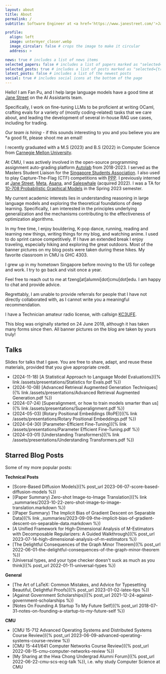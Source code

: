 ```yaml
---
layout: about
title: About
permalink: /
subtitle: Software Engineer at <a href='https://www.janestreet.com/'>Jane Street</a>. Currently located in New York, NY, USA.

profile:
  align: left
  image: untermyer_closer.webp
  image_circular: false # crops the image to make it circular
  address: >

news: true # includes a list of news items
selected_papers: false # includes a list of papers marked as "selected={true}"
selected_posts: true # includes a list of posts marked as "selected={true}"
latest_posts: false # includes a list of the newest posts
social: true # includes social icons at the bottom of the page
---
```


Hello! I am Fan Pu, and I help large language models have a good time at [Jane Street](https://www.janestreet.com/) on the AI Assistants team.

Specifically, I work on fine-tuning LLMs to be proficient at writing OCaml,
crafting evals for a variety of (mostly coding-related) tasks that we care
about, and leading the development of several in-house RAG use cases, including
for trading. 

*Our team is hiring* - if this sounds interesting to you and you believe you are
*a
good fit, please shoot me an email!

I recently graduated with a M.S (2023) and B.S (2022) in Computer
Science from [Carnegie Mellon University](https://www.cmu.edu/).

At CMU, I was actively involved in the open-source programming assignment
auto-grading platform [Autolab](https://autolabproject.com/) from 2018-2023. I
served as the Masters Student Liaison for the [Singapore Students
Association](https://cmussa.org/). I also used to play Capture-The-Flag (CTF)
competitions with [PPP](https://pwning.net/). I previously interned at [Jane
Street](https://www.janestreet.com/), [Meta](https://about.meta.com/),
[Asana](https://asana.com/), and [Saleswhale](https://www.saleswhale.com/)
(acquired 2022). I was a TA for [10-708 Probabilistic Graphical
Models](https://andrejristeski.github.io/10708-S23/) in the Spring 2023
semester.

My current academic interests lies in understanding reasoning in large language
models and exploring the theoretical foundations of deep learning. Specifically,
I am interested in the principles underlying generalization and the mechanisms
contributing to the effectiveness of optimization algorithms.

In my free time, I enjoy bouldering, K-pop dance, running, reading and
learning new things, writing things for my blog, and watching anime. I used to
do sprint canoe competitively. If I have an extended break I enjoy traveling,
especially hiking and exploring the great outdoors. Most of the banner pictures
on my blog posts were taken during these hikes. My favorite classroom in CMU is
GHC 4303.

I grew up in my hometown Singapore before moving to the US for college and work.
I try to go back and visit once a year.

Feel free to reach out to me at fzeng[at]alumni[dot]cmu[dot]edu. I am happy to
chat and provide advice.

Regrettably, I am unable to provide referrals for people that I have not
directly collaborated with, as I cannot write you a meaningful recommendation.

I have a Technician amateur radio license, with callsign 
[KC3UFE](https://www.fccbulletin.com/callsign/?q=KC3UFE).

This blog was originally started on 24 June 2018, although it has taken many
forms since then. All banner pictures on the blog are taken by yours truly!

## Talks

Slides for talks that I gave. You are free to share, adapt, and reuse these
materials, provided that you give appropriate credit.

- (2024-11-18) [A Statistical Approach to Language Model Evaluations]({% link
  /assets/presentations/Statistics for Evals.pdf %})
- (2024-10-08) [Advanced Retrieval Augmented Generation Techniques]({% link
  /assets/presentations/Advanced Retrieval Augmented Generation.pdf %})
- (2024-07-24) [Superalignment, or how to train models smarter than us]({% link
  /assets/presentations/Superalignment.pdf %})
- (2024-05-03) [Rotary Positional Embeddings (RoPE)]({% link
  /assets/presentations/Rotary Positional Embeddings.pdf %})
- (2024-04-30) [Parameter-Efficient Fine-Tuning]({% link
  /assets/presentations/Parameter Efficient Fine-Tuning.pdf %})
- (2024-03-01) [Understanding Transformers]({% link
  /assets/presentations/Understanding Transformers.pdf %})


## Starred Blog Posts

Some of my more popular posts:

**Technical Posts**

- [Score-Based Diffusion Models]({% post_url 2023-06-07-score-based-diffusion-models %})
- [(Paper Summary) Zero-shot Image-to-Image Translation]({% link _summaries/2023-10-22-zero-shot-image-to-image-translation.markdown %})
- [(Paper Summary) The Implicit Bias of Gradient Descent on Separable Data]({% link _summaries/2023-09-09-the-implicit-bias-of-gradient-descent-on-separable-data.markdown %})
- [A Unified Framework for High-Dimensional Analysis of M-Estimators with Decomposable Regularizers: A Guided Walkthrough]({% post_url 2023-07-14-high-dimensional-analysis-of-m-estimators %})
- [The Delightful Consequences of the Graph Minor Theorem]({% post_url 2022-06-01-the-delightful-consequences-of-the-graph-minor-theorem %})
- [Universal types, and your type checker doesn't suck as much as you think]({% post_url 2022-01-11-universal-types %})

**General**

- [The Art of LaTeX: Common Mistakes, and Advice for Typesetting Beautiful, Delightful Proofs]({% post_url 2023-01-02-latex-tips %})
- [Against Government Scholarships]({% post_url
  2021-12-24-against-government-scholarships %})
- [Notes On Founding A Startup To My Future Self]({% post_url
  2018-07-31-notes-on-founding-a-startup-to-my-future-self %})

**CMU**

- [CMU 15-712 Advanced Operating Systems and Distributed Systems Course Review]({% post_url 2023-06-09-advanced-operating-systems-course-review %})
- [CMU 15-441/641 Computer Networks Course Review]({% post_url 2022-08-15-cmu-computer-networks-review %})
- [My Sharing at the Hwa Chong Undergrad Alumni Forum]({% post_url
  2022-06-22-cmu-scs-ecg-talk %}), i.e. why study Computer Science at CMU
